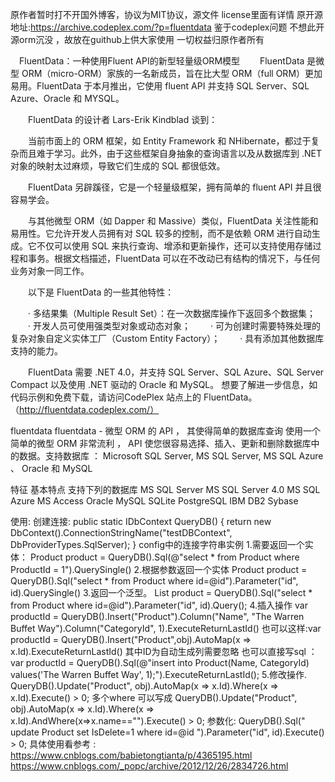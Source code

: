 原作者暂时打不开国外博客，协议为MIT协议，源文件 license里面有详情
原开源地址:https://archive.codeplex.com/?p=fluentdata
鉴于codeplex问题   不想此开源orm沉没 ，故放在guithub上供大家使用
一切权益归原作者所有

　FluentData：一种使用Fluent API的新型轻量级ORM模型 
　　FluentData 是微型 ORM（micro-ORM）家族的一名新成员，旨在比大型 ORM（full ORM）更加易用。FluentData 于本月推出，它使用 fluent API 并支持 SQL Server、SQL Azure、Oracle 和 MYSQL。 

　　FluentData 的设计者 Lars-Erik Kindblad 谈到： 
 
　　当前市面上的 ORM 框架，如 Entity Framework 和 NHibernate，都过于复杂而且难于学习。此外，由于这些框架自身抽象的查询语言以及从数据库到 .NET 对象的映射太过麻烦，导致它们生成的 SQL 都很低效。 
 
　　FluentData 另辟蹊径，它是一个轻量级框架，拥有简单的 fluent API 并且很容易学会。 
 
　　与其他微型 ORM（如 Dapper 和 Massive）类似，FluentData 关注性能和易用性。它允许开发人员拥有对 SQL 较多的控制，而不是依赖 ORM 进行自动生成。它不仅可以使用 SQL 来执行查询、增添和更新操作，还可以支持使用存储过程和事务。根据文档描述，FluentData 可以在不改动已有结构的情况下，与任何业务对象一同工作。 
 
　　以下是 FluentData 的一些其他特性： 
 
　　· 多结果集（Multiple Result Set）：在一次数据库操作下返回多个数据集； 
　　· 开发人员可使用强类型对象或动态对象； 
　　· 可为创建时需要特殊处理的复杂对象自定义实体工厂（Custom Entity Factory）； 
　　· 具有添加其他数据库支持的能力。 

　　FluentData 需要 .NET 4.0，并支持 SQL Server、SQL Azure、SQL Server Compact 以及使用 .NET 驱动的 Oracle 和 MySQL。 想要了解进一步信息，如代码示例和免费下载，请访问CodePlex 站点上的 FluentData。（http://fluentdata.codeplex.com/）
  
fluentdata
fluentdata - 微型 ORM 的 API ， 其使得简单的数据库查询
使用一个简单的微型 ORM 非常流利 ， API 使您很容易选择、插入、更新和删除数据库中的数据。支持数据库 ： Microsoft SQL Server, MS SQL Server, MS SQL Azure 、 Oracle 和 MySQL

特征
基本特点
支持下列的数据库
MS SQL Server
MS SQL Server 4.0
MS SQL Azure
MS Access
Oracle
MySQL
SQLite
PostgreSQL
IBM DB2
Sybase

使用:
创建连接:
public static IDbContext QueryDB()
{
   return new DbContext().ConnectionStringName(\"testDBContext\", DbProviderTypes.SqlServer);
}
config中的连接字符串实例 
  <connectionStrings>
    <add name="testDBContext" connectionString="server=192.168.1.100;uid=sa;pwd=sa!;database=testDB;" />
  </connectionStrings>
1.需要返回一个实体： 
Product product = QueryDB().Sql(@\"select * from Product where ProductId = 1\").QuerySingle<Product>()
2.根据参数返回一个实体
 Product product = QueryDB().Sql(\"select * from Product where id=@id\").Parameter(\"id\", id).QuerySingle<Product>()
3.返回一个泛型。
List<Product> product = QueryDB().Sql("select * from Product where id=@id").Parameter("id", id).Query<Product>();
4.插入操作 
var productId = QueryDB().Insert(\"Product\").Column(\"Name\", \"The Warren Buffet Way\").Column(\"CategoryId\", 1).ExecuteReturnLastId()
也可以这样:var productId = QueryDB().Insert(\"Product\",obj).AutoMap(x => x.Id).ExecuteReturnLastId() 其中ID为自动生成列需要忽略
也可以直接写sql ：var productId = QueryDB().Sql(@"insert into Product(Name, CategoryId) values('The Warren Buffet Way', 1);").ExecuteReturnLastId();
5.修改操作. 
 QueryDB().Update("Product", obj).AutoMap(x => x.Id).Where(x => x.Id).Execute() > 0; 
 多个where 可以写成
 QueryDB().Update("Product", obj).AutoMap(x => x.Id).Where(x => x.Id).AndWhere(x=>x.name=="").Execute() > 0; 
 参数化:
 QueryDB().Sql(" update Product set IsDelete=1 where id=@id ").Parameter("id", id).Execute() > 0;
具体使用看参考 :
https://www.cnblogs.com/babietongtianta/p/4365195.html
https://www.cnblogs.com/_popc/archive/2012/12/26/2834726.html 
